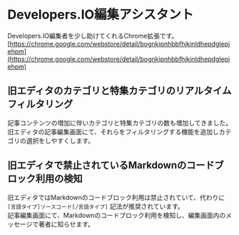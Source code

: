 # Developers.IO編集アシスタント

Developers.IO編集者を少し助けてくれるChrome拡張です。
[https://chrome.google.com/webstore/detail/bognkipnhbbfhjkinldhepdglepjehpm](https://chrome.google.com/webstore/detail/bognkipnhbbfhjkinldhepdglepjehpm)

## 旧エディタのカテゴリと特集カテゴリのリアルタイムフィルタリング
記事コンテンツの増加に伴いカテゴリと特集カテゴリの数も増加してきました。  
旧エディタの記事編集画面にて、それらをフィルタリングする機能を追加しカテゴリの選択をしやすくします。

## 旧エディタで禁止されているMarkdownのコードブロック利用の検知
旧エディタではMarkdownのコードブロック利用は禁止されていて、代わりに `[言語タイプ]ソースコード[/言語タイプ]` 記法が推奨されています。  
記事編集画面にて、Markdownのコードブロック利用を検知し、編集画面内のメッセージで著者に知らせます。
